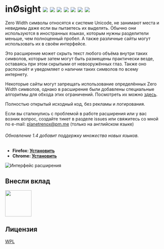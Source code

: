 # inØsight <img src="https://badgen.net/badge/maintained/Yes?color=black&icon/"> <a href="https://addons.mozilla.org/en-US/firefox/addon/in0sight/statistics/?last=365"><img src="https://badgen.net/badge/downloads/~900?color=black&icon/"></a> <a href="https://addons.mozilla.org/en-US/firefox/addon/in0sight/"><img src="https://badgen.net/amo/users/in0sight?color=black&icon=firefox"></a> <a href="https://chrome.google.com/webstore/detail/in%C3%B8sight-%E2%80%94-zero-width-obf/fkobnhlaipildbjmlhaolahpplolnpcn"><img src="https://badgen.net/chrome-web-store/users/fkobnhlaipildbjmlhaolahpplolnpcn?icon=chrome&color=black"></a> <img src="https://badgen.net/badge/version/1.4?color=black&icon/"> <a href="https://planetrenox.com/repos/in0sight/src/branch/master/LICENSE"><img src="https://badgen.net/badge/license/WPL?color=black&icon/"></a> <img src="https://badges.frapsoft.com/os/v3/open-source.svg?v=103">

Zero Width символы относятся к системе Unicode, не занимают места и невидимы даже если вы пытаетесь их выделять. Обычно они используются в иностранных языках, которым нужны разделители меньше, чем полноценный пробел. А также различные сайты могут использовать их в своём интерфейсе.

Это расширение может скрыть текст любого объёма внутри таких символов, которые затем могут быть размещены практически везде, оставаясь при этом скрытыми от невооружённых глаз. Также оно распознаёт и уведомляет о наличии таких символов по всему интернету.

Некоторые сайты могут запрещать использование определённых Zero Width символов, однако в расширение были добавлены специальные алгоритмы для обхода этих ограничений. Посмотреть их можно [здесь](https://planetrenox.com/repos/in0sight/src/branch/master/CompatibilityList.md).

Полностью открытый исходный код, без рекламы и логирования.

Если вы сталкнулись с проблемой в работе расширения или у вас возник вопрос, создайте тикет в разделе issues или свяжитесь со мной по e-mail: planetrenox@pm.me (только на английском языке)

###### Обновление 1.4 добавит поддержку множества новых языков.

* **Firefox: [Установить](https://addons.mozilla.org/en-US/firefox/addon/in0sight/)**
* **Chrome: [Установить](https://chrome.google.com/webstore/detail/in%C3%B8sight-%E2%80%94-zero-width-obf/fkobnhlaipildbjmlhaolahpplolnpcn)**

![](https://planetrenox.com/repos/in0sight/raw/commit/29086edb31598575b868ccc54251fabd7a3623ec/images/ui.png "Интерфейс расширения")

## Внесли вклад

<a href="https://shelmor.carrd.co/"><img width="85" src="https://planetrenox.com/repos/in0sight/raw/branch/master/images/contributors/imgww.png"></a>

## Лицензия
[WPL](https://planetrenox.com/repos/in0sight/src/branch/master/LICENSE)
